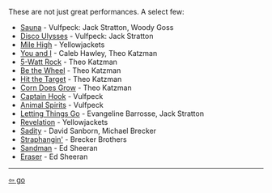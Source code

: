 <link href="../css/styles.css" rel="stylesheet" />

These are not just great performances. A select few:

- [Sauna](https://youtu.be/9qoXa5_w3Gw) - Vulfpeck: Jack Stratton, Woody Goss
- [Disco Ulysses](https://www.youtube.com/watch?v=F7nCDrf90V8) - Vulfpeck: Jack Stratton
- [Mile High](https://youtu.be/-gfb72sOVuI) - Yellowjackets
- [You and I](https://www.youtube.com/watch?v=eBLlWUUjmr8) - Caleb Hawley, Theo Katzman
- [5-Watt Rock](https://youtu.be/Ro6UZy4Ho1g) - Theo Katzman
- [Be the Wheel](https://youtu.be/oEB0Y4kY5VE) - Theo Katzman
- [Hit the Target](https://youtu.be/wgsJTJQZjw4) - Theo Katzman
- [Corn Does Grow](https://youtu.be/zkeuo9brMnI) - Theo Katzman
- [Captain Hook](https://youtu.be/csJ7mBWb2Zo) - Vulfpeck
- [Animal Spirits](https://youtu.be/qTUnDV3MgVQ) - Vulfpeck
- [Letting Things Go](https://youtu.be/6pw_Wx7KpoU) - Evangeline Barrosse, Jack Stratton
- [Revelation](https://youtu.be/7UN9uoDQovk) - Yellowjackets
- [Sadity](https://youtu.be/12AqU_8oCU8) - David Sanborn, Michael Brecker
- [Straphangin'](https://youtu.be/7Tvso1FcH0s9) - Brecker Brothers
- [Sandman](https://youtu.be/TEIySpGFQ50) - Ed Sheeran
- [Eraser](https://youtu.be/pb2fwx4O_Ks) - Ed Sheeran
___

[<span>&#8678;</span> go](./index.md)
